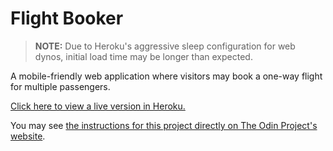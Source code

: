 # Flight Booker
> **NOTE:** Due to Heroku's aggressive sleep configuration for web dynos, initial load time may be longer than expected.

A mobile-friendly web application where visitors may book a one-way flight for multiple passengers.

[Click here to view a live version in Heroku.](https://flight-book3r.herokuapp.com/)

You may see [the instructions for this project directly on The Odin Project's website](https://www.theodinproject.com/lessons/ruby-on-rails-flight-booker).

